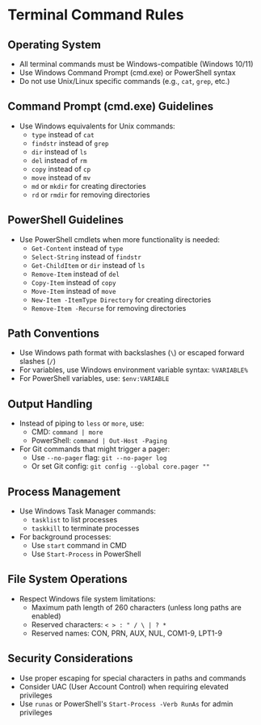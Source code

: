 # Terminal Command Rules

## Operating System
- All terminal commands must be Windows-compatible (Windows 10/11)
- Use Windows Command Prompt (cmd.exe) or PowerShell syntax
- Do not use Unix/Linux specific commands (e.g., `cat`, `grep`, etc.)

## Command Prompt (cmd.exe) Guidelines
- Use Windows equivalents for Unix commands:
  - `type` instead of `cat`
  - `findstr` instead of `grep`
  - `dir` instead of `ls`
  - `del` instead of `rm`
  - `copy` instead of `cp`
  - `move` instead of `mv`
  - `md` or `mkdir` for creating directories
  - `rd` or `rmdir` for removing directories

## PowerShell Guidelines
- Use PowerShell cmdlets when more functionality is needed:
  - `Get-Content` instead of `type`
  - `Select-String` instead of `findstr`
  - `Get-ChildItem` or `dir` instead of `ls`
  - `Remove-Item` instead of `del`
  - `Copy-Item` instead of `copy`
  - `Move-Item` instead of `move`
  - `New-Item -ItemType Directory` for creating directories
  - `Remove-Item -Recurse` for removing directories

## Path Conventions
- Use Windows path format with backslashes (`\`) or escaped forward slashes (`/`)
- For variables, use Windows environment variable syntax: `%VARIABLE%`
- For PowerShell variables, use: `$env:VARIABLE`

## Output Handling
- Instead of piping to `less` or `more`, use:
  - CMD: `command | more`
  - PowerShell: `command | Out-Host -Paging`
- For Git commands that might trigger a pager:
  - Use `--no-pager` flag: `git --no-pager log`
  - Or set Git config: `git config --global core.pager ""`

## Process Management
- Use Windows Task Manager commands:
  - `tasklist` to list processes
  - `taskkill` to terminate processes
- For background processes:
  - Use `start` command in CMD
  - Use `Start-Process` in PowerShell

## File System Operations
- Respect Windows file system limitations:
  - Maximum path length of 260 characters (unless long paths are enabled)
  - Reserved characters: `< > : " / \ | ? *`
  - Reserved names: CON, PRN, AUX, NUL, COM1-9, LPT1-9

## Security Considerations
- Use proper escaping for special characters in paths and commands
- Consider UAC (User Account Control) when requiring elevated privileges
- Use `runas` or PowerShell's `Start-Process -Verb RunAs` for admin privileges 